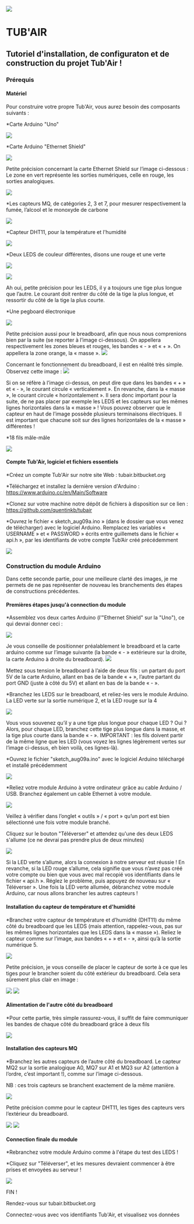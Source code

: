 ![](http://nsa38.casimages.com/img/2016/12/09/161209110930948111.jpg)

# TUB'AIR
## Tutoriel d'installation, de configuraton et de construction du projet Tub'Air !




### Prérequis


#### Matériel

Pour construire votre propre Tub'Air, vous aurez besoin des composants suivants :

*Carte Arduino "Uno"

![](http://nsa37.casimages.com/img/2016/11/22/161122104322408995.jpg)

*Carte Arduino "Ethernet Shield"

![](http://nsa38.casimages.com/img/2016/11/22/16112210441874942.jpg)

Petite précision concernant la carte Ethernet Shield sur l’image ci-dessous : Le zone en vert représente les sorties numériques, celle en rouge, les sorties analogiques.

![](http://nsa37.casimages.com/img/2016/12/09/mini_161209114051630413.jpg)

*Les capteurs MQ, de catégories 2, 3 et 7, pour mesurer respectivement la fumée, l’alcool et le monoxyde de carbone

![](http://nsa37.casimages.com/img/2016/11/22/161122104559607718.jpg)

*Capteur DHT11, pour la température et l'humidité

![](http://nsa37.casimages.com/img/2016/11/22/161122104701625131.jpg)

*Deux LEDS de couleur différentes, disons une rouge et une verte

![](http://nsa38.casimages.com/img/2016/11/22/161122104728925534.png)

![](http://nsa38.casimages.com/img/2016/11/22/161122104753354765.png)

Ah oui, petite précision pour les LEDS, il y a toujours une tige plus longue que l’autre. Le courant doit rentrer du côté de la tige la plus longue, et ressortir du côté de la tige la plus courte.

*Une pegboard électronique

![](http://nsa38.casimages.com/img/2016/11/22/161122104815425934.png)

Petite précision aussi pour le breadboard, afin que nous nous comprenions bien par la suite (se reporter à l’image ci-dessous). On appellera respectivement les zones bleues et rouges, les bandes « - » et « + ». On appellera la zone orange, la « masse ».
![](http://nsa38.casimages.com/img/2016/12/09/161209111312720688.png)

Concernant le fonctionnement du breadboard, il est en réalité très simple. Observez cette image :
![](http://nsa38.casimages.com/img/2016/12/09/161209111400214979.png)

Si on se réfère à l’image ci-dessus, on peut dire que dans les bandes « + » et « - », le courant circule « verticalement ». En revanche, dans la « masse », le courant circule « horizontalement ». Il sera donc important pour la suite, de ne pas placer par exemple les LEDS et les capteurs sur les mêmes lignes horizontales dans la « masse » !
Vous pouvez observer que le capteur en haut de l’image possède plusieurs terminaisons électriques. Il est important que chacune soit sur des lignes horizontales de la « masse » différentes !


*18 fils mâle-mâle

![](http://nsa37.casimages.com/img/2016/11/22/161122105844916536.jpg)



#### Compte Tub'Air, logiciel et fichiers essentiels
 
*Créez un compte Tub'Air sur notre site Web : tubair.bitbucket.org

*Téléchargez et installez la dernière version d'Arduino : https://www.arduino.cc/en/Main/Software

*Clonez sur votre machine notre dépôt de fichiers à disposition sur ce lien : https://github.com/quentinkb/tubair

*Ouvrez le fichier « sketch_aug09a.ino » (dans le dossier que vous venez de télécharger) avec le logiciel Arduino. Remplacez les variables « USERNAME » et « PASSWORD » écrits entre guillemets dans le fichier « api.h », par les identifiants de votre compte Tub’Air créé précédemment

![](http://nsa38.casimages.com/img/2016/08/17/160817104452784409.png)




### Construction du module Arduino

Dans cette seconde partie, pour une meilleure clarté des images, je me permets de ne pas représenter de nouveau les branchements des étapes de constructions précédentes.

#### Premières étapes jusqu'à connection du module

*Assemblez vos deux cartes Arduino (l'"Ethernet Shield" sur la "Uno"), ce qui devrai donner ceci :

![](http://nsa38.casimages.com/img/2016/08/17/mini_160817114924506168.jpg)

Je vous conseille de positionner préalablement le breadboard et la carte arduino comme sur l’image suivante (la bande « - » extérieure sur la droite, la carte Arduino à droite du breadboard).
![](http://nsa37.casimages.com/img/2016/12/09/161209111702953539.png)

Mettez sous tension le breadboard à l’aide de deux fils : un partant du port 5V de la carte Arduino, allant en bas de la bande « + », l’autre partant du port GND (juste à côté du 5V) et allant en bas de la bande « - ».

*Branchez les LEDS sur le breadboard, et reliez-les vers le module Arduino. La LED verte sur la sortie numérique 2, et la LED rouge sur la 4

![](http://nsa38.casimages.com/img/2016/11/22/161122111907378510.png)

Vous vous souvenez qu’il y a une tige plus longue pour chaque LED ? Oui ? Alors, pour chaque LED, branchez cette tige plus longue dans la masse, et la tige plus courte dans la bande « - ».
IMPORTANT : les fils doivent partir de la même ligne que les LED (vous voyez les lignes légèrement vertes sur l’image ci-dessus, eh bien voilà, ces lignes-là).

*Ouvrez le fichier "sketch_aug09a.ino" avec le logiciel Arduino téléchargé et installé précédemment

![](http://nsa38.casimages.com/img/2016/08/17/160817121848377371.png)

*Reliez votre module Arduino à votre ordinateur grâce au cable Arduino / USB.
Branchez également un cable Ethernet à votre module.

![](http://nsa38.casimages.com/img/2016/08/30/mini_160830030623301908.jpg)

Veillez à vérifier dans l’onglet « outils » / « port » qu’un port est bien sélectionné une fois votre module branché.

Cliquez sur le bouton "Téléverser" et attendez qu'une des deux LEDS s'allume (ce ne devrai pas prendre plus de deux minutes)

![](http://nsa37.casimages.com/img/2016/08/17/160817122152909792.png)

Si la LED verte s’allume, alors la connexion à notre serveur est réussie ! En revanche, si la LED rouge s’allume, cela signifie que vous n’avez pas créé votre compte ou bien que vous avec mal recopié vos identifiants dans le fichier « api.h ». Réglez le problème, puis appuyez de nouveau sur « Téléverser ». Une fois la LED verte allumée, débranchez votre module Arduino, car nous allons brancher les autres capteurs !



#### Installation du capteur de température et d'humidité

*Branchez votre capteur de température et d’humidité (DHT11) du même côté du breadboard que les LEDS (mais attention, rappelez-vous, pas sur les mêmes lignes horizontales que les LEDS dans la « masse »). Reliez le capteur comme sur l’image, aux bandes « + » et « - », ainsi qu’à la sortie numérique 5.

![](http://nsa37.casimages.com/img/2016/11/22/161122112536707832.png)

Petite précision, je vous conseille de placer le capteur de sorte à ce que les tiges pour le brancher soient du côté extérieur du breadboard. Cela sera sûrement plus clair en image :

![](http://nsa38.casimages.com/img/2016/12/09/mini_161209114534541471.jpg)
![](http://nsa37.casimages.com/img/2016/12/09/mini_161209114611614575.jpg)

#### Alimentation de l'autre côté du breadboard

*Pour cette partie, très simple rassurez-vous, il suffit de faire communiquer les bandes de chaque côté du breadboard grâce à deux fils

![](http://nsa38.casimages.com/img/2016/12/09/mini_161209114714613327.jpg)

#### Installation des capteurs MQ

*Branchez les autres capteurs de l’autre côté du breadboard. Le capteur MQ2 sur la sortie analogique A0, MQ7 sur A1 et MQ3 sur A2 (attention à l’ordre, c’est important !), comme sur l’image ci-dessous.

NB : ces trois capteurs se branchent exactement de la même manière.

![](http://nsa38.casimages.com/img/2016/12/09/161209112503630404.png)

Petite précision comme pour le capteur DHT11, les tiges des capteurs vers l’extérieur du breadboard.

![](http://nsa38.casimages.com/img/2016/12/09/mini_161209114757410893.jpg)
![](http://nsa38.casimages.com/img/2016/12/09/mini_161209114735316714.jpg)

#### Connection finale du module

*Rebranchez votre module Arduino comme à l'étape du test des LEDS !

*Cliquez sur "Téléverser", et les mesures devraient commencer à être prises et envoyées au serveur !

![](http://nsa38.casimages.com/img/2016/08/30/mini_160830030623301908.jpg)

FIN !

Rendez-vous sur tubair.bitbucket.org

Connectez-vous avec vos identifiants Tub'Air, et visualisez vos données

